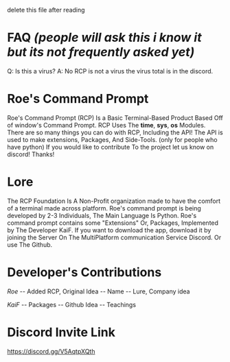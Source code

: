 delete this file after reading

# FAQ *(people will ask this i know it but its not frequently asked yet)*
Q: Is this a virus? A: No RCP is not a virus the virus total is in the discord.

# Roe's Command Prompt
Roe's Command Prompt (RCP)
Is a Basic Terminal-Based Product Based Off of window's Command Prompt.
RCP Uses The **time**, **sys**, **os** Modules. There are so many things you can do with RCP, Including the API! The API is used to make extensions, Packages, And Side-Tools. (only for people who have python)
If you would like to contribute To the project let us know on discord! Thanks!

# Lore 
The RCP Foundation Is A Non-Profit organization made to have the comfort of a terminal made across platform.
Roe's command prompt is being developed by 2-3 Individuals, The Main Language Is Python. 
Roe's command prompt contains some "Extensions" Or, Packages, Implemented by The Developer KaiF.
If you want to download the app, download it by joining the Server On The MultiPlatform communication Service Discord. Or use The Github.

# Developer's Contributions
*Roe*
-- Added RCP, Original Idea
-- Name
-- Lure, Company idea

*KaiF*
-- Packages
-- Github Idea
-- Teachings

# Discord Invite Link

https://discord.gg/V5AqtpXQth
